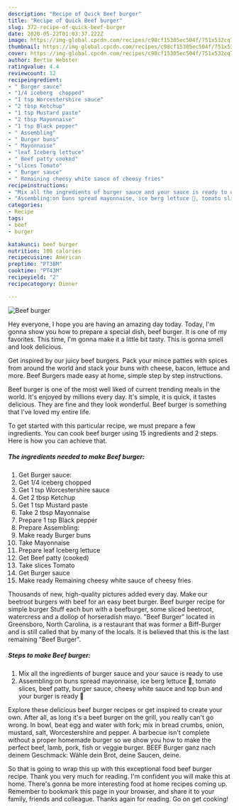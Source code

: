 ```yaml
---
description: "Recipe of Quick Beef burger"
title: "Recipe of Quick Beef burger"
slug: 372-recipe-of-quick-beef-burger
date: 2020-05-22T01:03:37.222Z
image: https://img-global.cpcdn.com/recipes/c98cf15305ec504f/751x532cq70/beef-burger-recipe-main-photo.jpg
thumbnail: https://img-global.cpcdn.com/recipes/c98cf15305ec504f/751x532cq70/beef-burger-recipe-main-photo.jpg
cover: https://img-global.cpcdn.com/recipes/c98cf15305ec504f/751x532cq70/beef-burger-recipe-main-photo.jpg
author: Bertie Webster
ratingvalue: 4.4
reviewcount: 12
recipeingredient:
- " Burger sauce"
- "1/4 iceberg  chopped"
- "1 tsp Worcestershire sauce"
- "2 tbsp Ketchup"
- "1 tsp Mustard paste"
- "2 tbsp Mayonnaise"
- "1 tsp Black pepper"
- " Assembling"
- " Burger buns"
- " Mayonnaise"
- "leaf Iceberg lettuce"
- " Beef patty cooked"
- "slices Tomato"
- " Burger sauce"
- " Remaining cheesy white sauce of cheesy fries"
recipeinstructions:
- "Mix all the ingredients of burger sauce and your sauce is ready to use"
- "Assembling:on buns spread mayonnaise, ice berg lettuce 🥬, tomato slices, beef patty, burger sauce, cheesy white sauce and top bun and your burger is ready 🍔"
categories:
- Recipe
tags:
- beef
- burger

katakunci: beef burger 
nutrition: 108 calories
recipecuisine: American
preptime: "PT38M"
cooktime: "PT43M"
recipeyield: "2"
recipecategory: Dinner

---
```



![Beef burger](https://img-global.cpcdn.com/recipes/c98cf15305ec504f/751x532cq70/beef-burger-recipe-main-photo.jpg)

Hey everyone, I hope you are having an amazing day today. Today, I'm gonna show you how to prepare a special dish, beef burger. It is one of my favorites. This time, I'm gonna make it a little bit tasty. This is gonna smell and look delicious.

Get inspired by our juicy beef burgers. Pack your mince patties with spices from around the world and stack your buns with cheese, bacon, lettuce and more. Beef Burgers made easy at home, simple step by step instructions.

Beef burger is one of the most well liked of current trending meals in the world. It's enjoyed by millions every day. It's simple, it is quick, it tastes delicious. They are fine and they look wonderful. Beef burger is something that I've loved my entire life.


To get started with this particular recipe, we must prepare a few ingredients. You can cook beef burger using 15 ingredients and 2 steps. Here is how you can achieve that.

<!--inarticleads1-->

##### The ingredients needed to make Beef burger:

1. Get  Burger sauce:
1. Get 1/4 iceberg  chopped
1. Get 1 tsp Worcestershire sauce
1. Get 2 tbsp Ketchup
1. Get 1 tsp Mustard paste
1. Take 2 tbsp Mayonnaise
1. Prepare 1 tsp Black pepper
1. Prepare  Assembling:
1. Make ready  Burger buns
1. Take  Mayonnaise
1. Prepare leaf Iceberg lettuce
1. Get  Beef patty (cooked)
1. Take slices Tomato
1. Get  Burger sauce
1. Make ready  Remaining cheesy white sauce of cheesy fries


Thousands of new, high-quality pictures added every day. Make our beetroot burgers with beef for an easy beet burger. Beef burger recipe for simple burger Stuff each bun with a beefburger, some sliced beetroot, watercress and a dollop of horseradish mayo. &#34;Beef Burger&#34; located in Greensboro, North Carolina, is a restaurant that was former a Biff-Burger and is still called that by many of the locals. It is believed that this is the last remaining &#34;Beef Burger&#34;. 

<!--inarticleads2-->

##### Steps to make Beef burger:

1. Mix all the ingredients of burger sauce and your sauce is ready to use
1. Assembling:on buns spread mayonnaise, ice berg lettuce 🥬, tomato slices, beef patty, burger sauce, cheesy white sauce and top bun and your burger is ready 🍔


Explore these delicious beef burger recipes or get inspired to create your own. After all, as long it&#39;s a beef burger on the grill, you really can&#39;t go wrong. In bowl, beat egg and water with fork; mix in bread crumbs, onion, mustard, salt, Worcestershire and pepper. A barbecue isn&#39;t complete without a proper homemade burger so we show you how to make the perfect beef, lamb, pork, fish or veggie burger. BEEF Burger ganz nach deinem Geschmack: Wähle dein Brot, deine Saucen, deine. 

So that is going to wrap this up with this exceptional food beef burger recipe. Thank you very much for reading. I'm confident you will make this at home. There's gonna be more interesting food at home recipes coming up. Remember to bookmark this page in your browser, and share it to your family, friends and colleague. Thanks again for reading. Go on get cooking!
